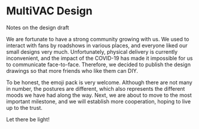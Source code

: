 # MultiVAC Design
Notes on the design draft

We are fortunate to have a strong community growing with us.
We used to interact with fans by roadshows in various places, and everyone liked our small designs very much. Unfortunately, physical delivery is currently inconvenient, and the impact of the COVID-19 has made it impossible for us to communicate face-to-face. Therefore, we decided to publish the design drawings so that more friends who like them can DIY.

To be honest, the emoji pack is very welcome. Although there are not many in number, the postures are different, which also represents the different moods we have had along the way. Next, we are about to move to the most important milestone, and we will establish more cooperation, hoping to live up to the trust.

Let there be light!

